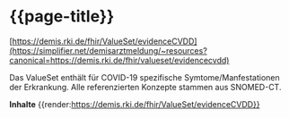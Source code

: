 # {{page-title}} 
[https://demis.rki.de/fhir/ValueSet/evidenceCVDD](https://simplifier.net/demisarztmeldung/~resources?canonical=https://demis.rki.de/fhir/valueset/evidencecvdd) 

Das ValueSet enthält für COVID-19 spezifische Symtome/Manfestationen der Erkrankung. Alle referenzierten Konzepte stammen aus SNOMED-CT.

**Inhalte**
{{render:https://demis.rki.de/fhir/ValueSet/evidenceCVDD}}
